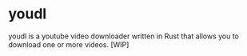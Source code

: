 # youdl
youdl is a youtube video downloader written in Rust that allows you to download one or more videos. [WIP]
